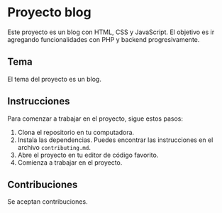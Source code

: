 # Proyecto blog

Este proyecto es un blog con HTML, CSS y JavaScript. El objetivo es ir agregando funcionalidades con PHP y backend progresivamente.

## Tema

El tema del proyecto es un blog.

## Instrucciones

Para comenzar a trabajar en el proyecto, sigue estos pasos:

1. Clona el repositorio en tu computadora.
2. Instala las dependencias. Puedes encontrar las instrucciones en el archivo `contributing.md`.
3. Abre el proyecto en tu editor de código favorito.
4. Comienza a trabajar en el proyecto.

## Contribuciones

Se aceptan contribuciones.
